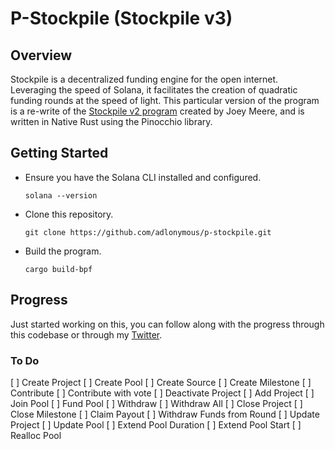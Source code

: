 # P-Stockpile (Stockpile v3)


## Overview

Stockpile is a decentralized funding engine for the open internet. Leveraging the speed of Solana, it
facilitates the creation of quadratic funding rounds at the speed of light. This particular version of
the program is a re-write of the [Stockpile v2 program](https://github.com/StockpileProtocol/stockpile-v2) created by Joey Meere, and is written in Native 
Rust using the Pinocchio library. 

## Getting Started

- Ensure you have the Solana CLI installed and configured.

    `solana --version`

- Clone this repository.

    `git clone https://github.com/adlonymous/p-stockpile.git`

- Build the program.

    `cargo build-bpf`

## Progress

Just started working on this, you can follow along with the progress through this codebase or through
my [Twitter](https://twitter.com/adlonymous).

### To Do

[ ] Create Project
[ ] Create Pool
[ ] Create Source
[ ] Create Milestone
[ ] Contribute
[ ] Contribute with vote
[ ] Deactivate Project
[ ] Add Project
[ ] Join Pool
[ ] Fund Pool
[ ] Withdraw
[ ] Withdraw All
[ ] Close Project
[ ] Close Milestone
[ ] Claim Payout
[ ] Withdraw Funds from Round
[ ] Update Project
[ ] Update Pool
[ ] Extend Pool Duration
[ ] Extend Pool Start
[ ] Realloc Pool
